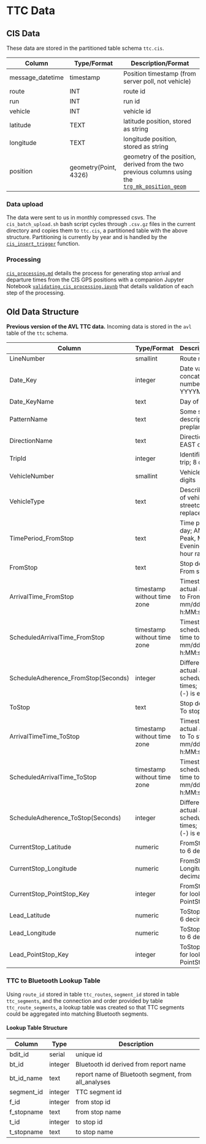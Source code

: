 # TTC Data

## CIS Data

These data are stored in the partitioned table schema `ttc.cis`.

| Column          | Type/Format        | Description/Format |
|-----------------|--------------------|--------------------|
|message_datetime | timestamp | Position timestamp (from server poll, not vehicle) |
|route | INT | route id |
|run | INT | run id |
|vehicle | INT | vehicle id |
|latitude | TEXT | latitude position, stored as string |
|longitude | TEXT | longitude position, stored as string |
|position | geometry(Point, 4326) | geometry of the position, derived from the two previous columns using the [`trg_mk_position_geom`](functions/trg_mk_position_geom.sql) |

### Data upload

The data were sent to us in monthly compressed csvs. The `cis_batch_upload.sh` bash script cycles through `.csv.gz` files in the current directory and copies them to `ttc.cis`, a partitioned table with the above structure. Partitioning is currently by year and is handled by the [`cis_insert_trigger`](functions/cis_insert_trigger.sql) function.

### Processing

[`cis_processing.md`](cis_processing.md) details the process for generating stop arrival and departure times from the CIS GPS positions with a companion Jupyter Notebook [`validating_cis_processing.ipynb`](validating_cis_processing.ipynb) that details validation of each step of the processing.

## Old Data Structure

**Previous version of the AVL TTC data.**
Incoming data is stored in the `avl` table of the `ttc` schema.

| Column                              | Type/Format                    | Description/Format                                                                  |
|-------------------------------------|--------------------------------|-------------------------------------------------------------------------------------|
| LineNumber                          | smallint                       | Route number                                                                        |
| Date_Key                            | integer                        | Date values concatenated into a number; YYYYMMDD                                    |
| Date_KeyName                        | text                           | Day of week                                                                         |
| PatternName                         | text                           | Some shorthand description of the preplanned route                                  |
| DirectionName                       | text                           | Direction of travel; EAST or WEST                                                   |
| TripId                              | integer                        | Identifier for the trip; 8 digits                                                   |
| VehicleNumber                       | smallint                       | Vehicle identifier; 4 digits                                                        |
| VehicleType                         | text                           | Describes the type of vehicle; streetcars or replacement buses                      |
| TimePeriod_FromStop                 | text                           | Time period of the day; AM Peak, PM Peak, Midday, Evening, Other; with hour range   |
| FromStop                            | text                           | Stop description of From stop                                                       |
| ArrivalTime_FromStop                | timestamp without time zone    | Timestamp of actual arrival time to From stop; mm/dd/yyyy h:MM:ss AM/PM             |
| ScheduledArrivalTime_FromStop       | timestamp without time zone    | Timestamp of scheduled arrival time to From stop; mm/dd/yyyy h:MM:ss AM/PM          |
| ScheduleAdherence_FromStop(Seconds) | integer                        | Difference between actual and scheduled arrival times; (+) is late, (-) is early    |
| ToStop                              | text                           | Stop description of To stop                                                         |
| ArrivalTimeTime_ToStop              | timestamp without time zone    | Timestamp of actual arrival time to To stop; mm/dd/yyyy h:MM:ss AM/PM               |
| ScheduledArrivalTime_ToStop         | timestamp without time zone    | Timestamp of scheduled arrival time to To stop; mm/dd/yyyy h:MM:ss AM/PM            |
| ScheduleAdherence_ToStop(Seconds)   | integer                        | Difference between actual and scheduled arrival times; (+) is late, (-) is early    |
| CurrentStop_Latitude                | numeric                        | FromStop; Latitude to 6 decimal points                                              |
| CurrentStop_Longitude               | numeric                        | FromStop; Longitude to 6 decimal points                                             |
| CurrentStop_PointStop_Key           | integer                        | FromStop; Identifier for lookup to PointStop table                                  |
| Lead_Latitude                       | numeric                        | ToStop; Latitude to 6 decimal points                                                |
| Lead_Longitude                      | numeric                        | ToStop; Longitude to 6 decimal points                                               |
| Lead_PointStop_Key                  | integer                        | ToStop; Identifier for lookup to PointStop table                                    |

### TTC to Bluetooth Lookup Table

Using `route_id` stored in table `ttc_routes`, `segment_id` stored in table `ttc_segments`, and the connection and order provided by table `ttc_route_segments`, a lookup table was created so that TTC segments could be aggregated into matching Bluetooth segments.

#### Lookup Table Structure

|Column|Type|Description|
|------|----|-----------|
|bdit_id|serial|unique id|
|bt_id|integer|Bluetooth id derived from report name|
|bt_id_name|text|report name of Bluetooth segment, from all_analyses|
|segment_id|integer|TTC segment id|
|f_id|integer|from stop id|
|f_stopname|text|from stop name|
|t_id|integer|to stop id|
|t_stopname|text|to stop name|

